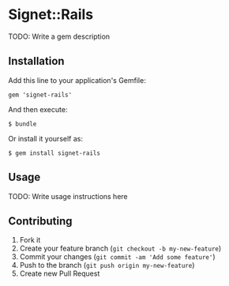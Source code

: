 # Signet::Rails

TODO: Write a gem description

## Installation

Add this line to your application's Gemfile:

    gem 'signet-rails'

And then execute:

    $ bundle

Or install it yourself as:

    $ gem install signet-rails

## Usage

TODO: Write usage instructions here

## Contributing

1. Fork it
2. Create your feature branch (`git checkout -b my-new-feature`)
3. Commit your changes (`git commit -am 'Add some feature'`)
4. Push to the branch (`git push origin my-new-feature`)
5. Create new Pull Request

